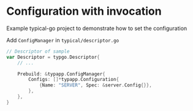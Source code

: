 # Configuration with invocation

Example typical-go project to demonstrate how to set the configuration

Add `ConfigManager` in `typical/descriptor.go`
```go
// Descriptor of sample
var Descriptor = typgo.Descriptor{
	// ...

	Prebuild: &typapp.ConfigManager{
		Configs: []*typapp.Configuration{
			{Name: "SERVER", Spec: &server.Config{}},
		},
	},
}
```
